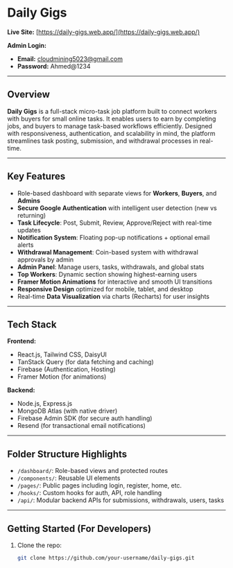 # Daily Gigs

**Live Site:** [https://daily-gigs.web.app/](https://daily-gigs.web.app/)

**Admin Login:**
- **Email:** cloudmining5023@gmail.com
- **Password:** Ahmed@1234

---

## Overview

**Daily Gigs** is a full-stack micro-task job platform built to connect workers with buyers for small online tasks. It enables users to earn by completing jobs, and buyers to manage task-based workflows efficiently. Designed with responsiveness, authentication, and scalability in mind, the platform streamlines task posting, submission, and withdrawal processes in real-time.

---

## Key Features

- Role-based dashboard with separate views for **Workers**, **Buyers**, and **Admins**
- **Secure Google Authentication** with intelligent user detection (new vs returning)
- **Task Lifecycle**: Post, Submit, Review, Approve/Reject with real-time updates
- **Notification System**: Floating pop-up notifications + optional email alerts
- **Withdrawal Management**: Coin-based system with withdrawal approvals by admin
- **Admin Panel**: Manage users, tasks, withdrawals, and global stats
- **Top Workers**: Dynamic section showing highest-earning users
- **Framer Motion Animations** for interactive and smooth UI transitions
- **Responsive Design** optimized for mobile, tablet, and desktop
- Real-time **Data Visualization** via charts (Recharts) for user insights

---

## Tech Stack

**Frontend:**
- React.js, Tailwind CSS, DaisyUI
- TanStack Query (for data fetching and caching)
- Firebase (Authentication, Hosting)
- Framer Motion (for animations)

**Backend:**
- Node.js, Express.js
- MongoDB Atlas (with native driver)
- Firebase Admin SDK (for secure auth handling)
- Resend (for transactional email notifications)

---

## Folder Structure Highlights

- `/dashboard/`: Role-based views and protected routes
- `/components/`: Reusable UI elements
- `/pages/`: Public pages including login, register, home, etc.
- `/hooks/`: Custom hooks for auth, API, role handling
- `/api/`: Modular backend APIs for submissions, withdrawals, users, tasks

---

## Getting Started (For Developers)

1. Clone the repo:
   ```bash
   git clone https://github.com/your-username/daily-gigs.git
